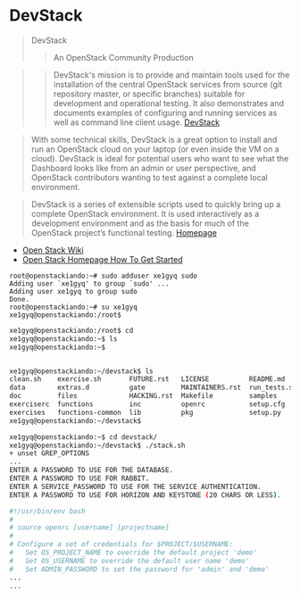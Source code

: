 # DevStack

> DevStack
> > An OpenStack Community Production

> > DevStack's mission is to provide and maintain tools used for the installation of the central OpenStack services from source (git repository master, or specific branches) suitable for development and operational testing. It also demonstrates and documents examples of configuring and running services as well as command line client usage. [DevStack](https://wiki.openstack.org/wiki/DevStack)

> With some technical skills, DevStack is a great option to install and run an OpenStack cloud on your laptop (or even inside the VM on a cloud). DevStack is ideal for potential users who want to see what the Dashboard looks like from an admin or user perspective, and OpenStack contributors wanting to test against a complete local environment.

> DevStack is a series of extensible scripts used to quickly bring up a complete OpenStack environment. It is used interactively as a development environment and as the basis for much of the OpenStack project’s functional testing. [Homepage](http://docs.openstack.org/developer/devstack/)

- [Open Stack Wiki](https://wiki.openstack.org/wiki/Getting_Started)
- [Open Stack Homepage How To Get Started](https://www.openstack.org/software/start/)

```
root@openstackiando:~# sudo adduser xe1gyq sudo
Adding user `xe1gyq' to group `sudo' ...
Adding user xe1gyq to group sudo
Done.
root@openstackiando:~# su xe1gyq
xe1gyq@openstackiando:/root$ 
```

```sh
xe1gyq@openstackiando:/root$ cd
xe1gyq@openstackiando:~$ ls
xe1gyq@openstackiando:~$ 
```

```sh
```

```sh
xe1gyq@openstackiando:~/devstack$ ls
clean.sh    exercise.sh       FUTURE.rst   LICENSE          README.md     stackrc   unstack.sh
data        extras.d          gate         MAINTAINERS.rst  run_tests.sh  stack.sh
doc         files             HACKING.rst  Makefile         samples       tests
exerciserc  functions         inc          openrc           setup.cfg     tools
exercises   functions-common  lib          pkg              setup.py      tox.ini
xe1gyq@openstackiando:~/devstack$ 
```


```sh
xe1gyq@openstackiando:~$ cd devstack/
xe1gyq@openstackiando:~/devstack$ ./stack.sh
+ unset GREP_OPTIONS
...
ENTER A PASSWORD TO USE FOR THE DATABASE.
ENTER A PASSWORD TO USE FOR RABBIT.
ENTER A SERVICE_PASSWORD TO USE FOR THE SERVICE AUTHENTICATION.
ENTER A PASSWORD TO USE FOR HORIZON AND KEYSTONE (20 CHARS OR LESS).
```

```sh
#!/usr/bin/env bash
#
# source openrc [username] [projectname]
#
# Configure a set of credentials for $PROJECT/$USERNAME:
#   Set OS_PROJECT_NAME to override the default project 'demo'
#   Set OS_USERNAME to override the default user name 'demo'
#   Set ADMIN_PASSWORD to set the password for 'admin' and 'demo'
...
...
```